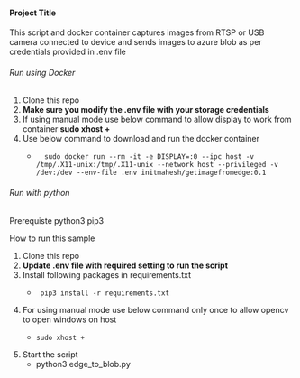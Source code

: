 #### Project Title
This script and docker container captures images from RTSP or USB camera connected to device and sends images to azure blob as per credentials provided in .env file

###### Run using Docker 
1. Clone this repo
2. **Make sure you modify the .env file with your storage credentials**
3. If using manual mode use below command to allow display to work from container 
              **sudo xhost +**
4. Use below command to download and run the docker container
      -       sudo docker run --rm -it -e DISPLAY=:0 --ipc host -v /tmp/.X11-unix:/tmp/.X11-unix --network host --privileged -v /dev:/dev --env-file .env initmahesh/getimagefromedge:0.1

###### Run with python 

 Prerequiste 
    python3
    pip3 

 How to run this sample

   1. Clone this repo
   2. **Update .env file with required setting to run the script**
   3. Install following packages in requirements.txt
       -      pip3 install -r requirements.txt
   4. For using manual mode use below command only once to allow opencv to open windows on host 
        -     sudo xhost +
   5. Start the script
         -    python3 edge_to_blob.py 
